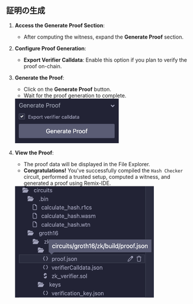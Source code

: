 ## 証明の生成

1. **Access the Generate Proof Section**:
   - After computing the witness, expand the **Generate Proof** section.

2. **Configure Proof Generation**:
   - **Export Verifier Calldata**: Enable this option if you plan to verify the proof on-chain.

3. **Generate the Proof**:

   - Click on the **Generate Proof** button.
   - Wait for the proof generation to complete.

   <img src="https://raw.githubusercontent.com/ethereum/remix-workshops/master/CircomHashChecker/step-7/images/generate_proof.png" alt="generate-proof" width=280 height=120>

4. **View the Proof**:

   - The proof data will be displayed in the File Explorer.
   - **Congratulations!** You've successfully compiled the `Hash Checker` circuit, performed a trusted setup, computed a witness, and generated a proof using Remix-IDE.

   <img src="https://raw.githubusercontent.com/ethereum/remix-workshops/master/CircomHashChecker/step-7/images/proof_generated.png" alt="generate-proof" width=375 height=300>
